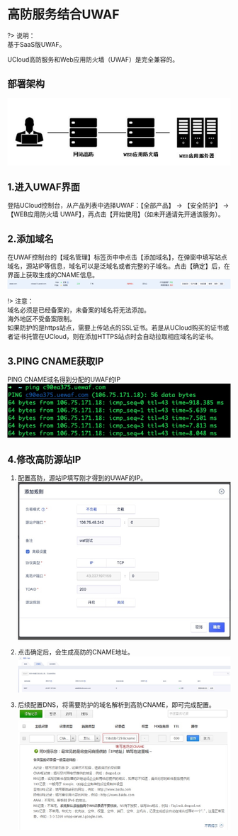 # 高防服务结合UWAF

?> 说明：  
基于SaaS版UWAF。

UCloud高防服务和Web应用防火墙（UWAF）是完全兼容的。

## 部署架构
![](/images/15971345207074.jpg)

## 1.进入UWAF界面
登陆UCloud控制台，从产品列表中选择UWAF：【全部产品】 -> 【安全防护】 -> 【WEB应用防火墙 UWAF】，再点击【开始使用】（如未开通请先开通该服务）。

## 2.添加域名
在UWAF控制台的【域名管理】标签页中中点击【添加域名】，在弹窗中填写站点域名，源站IP等信息，域名可以是泛域名或者完整的子域名。点击【确定】后，在界面上获取生成的CNAME信息。
![](/images/15971346067433.jpg)

!> 注意：  
域名必须是已经备案的，未备案的域名将无法添加。  
海外地区不受备案限制。  
如果防护的是https站点，需要上传站点的SSL证书。若是从UCloud购买的证书或者证书托管在UCloud，则在添加HTTPS站点时会自动拉取相应域名的证书。

## 3.PING CNAME获取IP
PING CNAME域名得到分配的UWAF的IP
![](/images/15971346815387.jpg)

## 4.修改高防源站IP
1. 配置高防，源站IP填写刚才得到的UWAF的IP。
   ![](/images/15971346999782.jpg)

2. 点击确定后，会生成高防的CNAME地址。
   ![](/images/15971347103794.jpg)

3. 后续配置DNS，将需要防护的域名解析到高防CNAME，即可完成配置。
   ![](/images/15971347236600.jpg)

